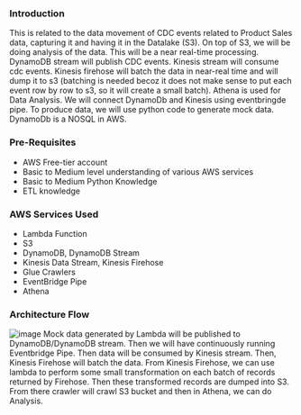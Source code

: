 ### Introduction
This is related to the data movement of CDC events related to Product Sales data, capturing it and having it in the Datalake (S3). On top of S3, we will be doing analysis of the data. This will be a near real-time processing. DynamoDB stream will publish CDC events. Kinesis stream will consume cdc events. Kinesis firehose will batch the data in near-real time and will dump it to s3 (batching is needed becoz it does not make sense to put each event row by row to s3, so it will create a small batch). Athena is used for Data Analysis. We will connect DynamoDb and Kinesis using eventbringde pipe. To produce data, we will use python code to generate mock data. DynamoDb is a NOSQL in AWS. 

### Pre-Requisites
- AWS Free-tier account
- Basic to Medium level understanding of various AWS services
- Basic to Medium Python Knowledge
- ETL knowledge

### AWS Services Used
- Lambda Function
- S3
- DynamoDB, DynamoDB Stream
- Kinesis Data Stream, Kinesis Firehose
- Glue Crawlers
- EventBridge Pipe
- Athena

### Architecture Flow
![image](https://github.com/LavanyaEV/BigData-Enginering-Projects/assets/48172931/3769642f-b1a8-4bf6-806f-fde029f399be)
Mock data generated by Lambda will be published to DynamoDB/DynamoDB stream. Then we will have continuously running Eventbridge Pipe. Then data will be consumed by Kinesis stream. Then, Kinesis Firehose will batch the data. From Kinesis Firehose, we can use lambda to perform some small transformation on each batch of records returned by Firehose. Then these transformed records are dumped into S3. From there crawler will crawl S3 bucket and then in Athena, we can do Analysis.

